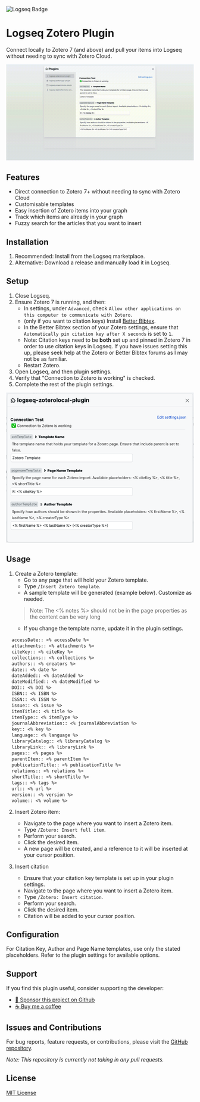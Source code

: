 ![Logseq Badge](https://img.shields.io/badge/logseq-%2385C8C8?style=for-the-badge&logo=logseq&logoColor=black)

# Logseq Zotero Plugin

Connect locally to Zotero 7 (and above) and pull your items into Logseq without needing to sync with Zotero Cloud.

![](/screenshots/demo.gif)

## Features

- Direct connection to Zotero 7+ without needing to sync with Zotero Cloud
- Customisable templates
- Easy insertion of Zotero items into your graph
- Track which items are already in your graph
- Fuzzy search for the articles that you want to insert

## Installation

1. Recommended: Install from the Logseq marketplace.
2. Alternative: Download a release and manually load it in Logseq.

## Setup

1. Close Logseq.
2. Ensure Zotero 7 is running, and then:
   - In settings, under `Advanced`, check `Allow other applications on this computer to communicate with Zotero`.
   - (only if you want to citation keys) Install [Better Bibtex](https://github.com/retorquere/zotero-better-bibtex/releases).
   - In the Better Bibtex section of your Zotero settings, ensure that `Automatically pin citation key after X seconds` is set to `1`.
   - Note: Citation keys need to be **both** set up and pinned in Zotero 7 in order to use citation keys in Logseq. If you have issues setting this up, please seek help at the Zotero or Better Bibtex forums as I may not be as familiar.
   - Restart Zotero.
3. Open Logseq, and then plugin settings.
4. Verify that "Connection to Zotero is working" is checked.
5. Complete the rest of the plugin settings.

![Plugin Settings](/screenshots/plugin-settings.png)

## Usage

1. Create a Zotero template:
   - Go to any page that will hold your Zotero template.
   - Type `/Insert Zotero template`.
   - A sample template will be generated (example below). Customize as needed.
   > Note: The <% notes %> should not be in the page properties as the content can be very long
   - If you change the template name, update it in the plugin settings.

```
  accessDate:: <% accessDate %>
  attachments:: <% attachments %>
  citeKey:: <% citeKey %>
  collections:: <% collections %>
  authors:: <% creators %>
  date:: <% date %>
  dateAdded:: <% dateAdded %>
  dateModified:: <% dateModified %>
  DOI:: <% DOI %>
  ISBN:: <% ISBN %>
  ISSN:: <% ISSN %>
  issue:: <% issue %>
  itemTitle:: <% title %>
  itemType:: <% itemType %>
  journalAbbreviation:: <% journalAbbreviation %>
  key:: <% key %>
  language:: <% language %>
  libraryCatalog:: <% libraryCatalog %>
  libraryLink:: <% libraryLink %>
  pages:: <% pages %>
  parentItem:: <% parentItem %>
  publicationTitle:: <% publicationTitle %>
  relations:: <% relations %>
  shortTitle:: <% shortTitle %>
  tags:: <% tags %>
  url:: <% url %>
  version:: <% version %>
  volume:: <% volume %>
```

2. Insert Zotero item:
   - Navigate to the page where you want to insert a Zotero item.
   - Type `/Zotero: Insert full item`.
   - Perform your search.
   - Click the desired item.
   - A new page will be created, and a reference to it will be inserted at your cursor position.
  
3. Insert citation
   - Ensure that your citation key template is set up in your plugin settings.
   - Navigate to the page where you want to insert a Zotero item.
   - Type `/Zotero: Insert citation`.
   - Perform your search.
   - Click the desired item.
   - Citation will be added to your cursor position.

## Configuration

For Citation Key, Author and Page Name templates, use only the stated placeholders. Refer to the plugin settings for available options.

## Support

If you find this plugin useful, consider supporting the developer:

- [:gift_heart: Sponsor this project on Github](https://github.com/sponsors/hkgnp)
- [:coffee: Buy me a coffee](https://www.buymeacoffee.com/hkgnp.dev)

## Issues and Contributions

For bug reports, feature requests, or contributions, please visit the [GitHub repository](https://github.com/hkgnp/logseq-zotero-plugin).

*Note: This repository is currently not taking in any pull requests.*

## License

[MIT License](LICENSE)
